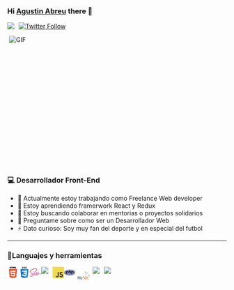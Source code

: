 ### Hi [Agustin Abreu] there 👋
<img align="left" width="26px"  src="https://img.icons8.com/fluent/48/000000/linkedin.png" link= "https://www.linkedin.com/in/agustin-abreu-frontend/">

[![Twitter Follow](https://img.shields.io/twitter/follow/Agustin_Abreu1?color=1DA1F2&label=Agustin_Abreu1&logo=Twitter&style=for-the-badge)](https://twitter.com/Agustin_Abreu1)

<img align="right" alt="GIF" src="https://github.com/abhisheknaiidu/abhisheknaiidu/blob/master/code.gif?raw=true" width="500" height="320" />

### 💻 Desarrollador Front-End

- 🔭 Actualmente estoy trabajando como Freelance Web developer
- 🌱 Estoy aprendiendo framerwork React y Redux
- 👯 Estoy buscando colaborar en mentorias o proyectos solidarios 
- 💬 Preguntame sobre como ser un Desarrollador Web 
- ⚡ Dato curioso: Soy muy fan del deporte y en especial del futbol
---

### 🚀Languajes y herramientas 

<img align="left" alt="HTML5" width="26px" src="https://raw.githubusercontent.com/github/explore/80688e429a7d4ef2fca1e82350fe8e3517d3494d/topics/html/html.png" />

<img align="left" alt="CSS3" width="26px" src="https://raw.githubusercontent.com/github/explore/80688e429a7d4ef2fca1e82350fe8e3517d3494d/topics/css/css.png" />

<img align="left" alt="Sass" width="26px" src="https://raw.githubusercontent.com/github/explore/80688e429a7d4ef2fca1e82350fe8e3517d3494d/topics/sass/sass.png" />

<img align="left" width="26px" src="https://img.icons8.com/color/48/000000/bootstrap.png"/>

<img align="left" alt="JavaScript" width="26px" src="https://raw.githubusercontent.com/github/explore/80688e429a7d4ef2fca1e82350fe8e3517d3494d/topics/javascript/javascript.png" />

<img align="left" alt="Php" width="26px" src="https://raw.githubusercontent.com/github/explore/80688e429a7d4ef2fca1e82350fe8e3517d3494d/topics/php/php.png" />

<img align="left" alt="MySQL" width="40px" src="https://raw.githubusercontent.com/github/explore/80688e429a7d4ef2fca1e82350fe8e3517d3494d/topics/mysql/mysql.png" 
/>
<img align="left" width="26px" src="https://img.icons8.com/color/48/000000/git.png"/>

<img align= "left" width= "26px" src="https://img.icons8.com/color/48/000000/wordpress.png"/>

<br/>





<!--LINKS-->

[Agustin Abreu]: https://agustin-abreu-front-end.netlify.app/ 